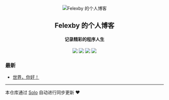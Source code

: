 <p align="center"><img alt="Felexby 的个人博客" src="https://static.b3log.org/images/brand/solo-32.png"></p><h2 align="center">
Felexby 的个人博客
</h2>

<h4 align="center">记录精彩的程序人生</h4>
<p align="center"><a title="Felexby 的个人博客" target="_blank" href="https://github.com/Felexby/solo-blog"><img src="https://img.shields.io/github/last-commit/Felexby/solo-blog.svg?style=flat-square&color=FF9900"></a>
<a title="GitHub repo size in bytes" target="_blank" href="https://github.com/Felexby/solo-blog"><img src="https://img.shields.io/github/repo-size/Felexby/solo-blog.svg?style=flat-square"></a>
<a title="Solo Version" target="_blank" href="https://github.com/b3log/solo/releases"><img src="https://img.shields.io/badge/solo-3.6.5-f1e05a.svg?style=flat-square&color=blueviolet"></a>
<a title="Hits" target="_blank" href="https://github.com/b3log/hits"><img src="https://hits.b3log.org/Felexby/solo-blog.svg"></a></p>

### 最新

* [世界，你好！](https://www.felexcode.com/hello-solo)



---

本仓库通过 [Solo](https://github.com/b3log/solo) 自动进行同步更新 ❤️ 